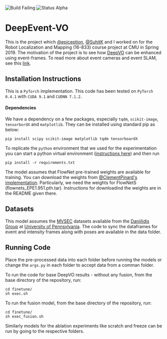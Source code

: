 ![Build Failing](https://img.shields.io/badge/build-passing-brightgreen.svg)  ![Status Alpha](https://img.shields.io/badge/status-beta-blueviolet.svg)

# DeepEvent-VO

This is the project which [@epiception](https://github.com/epiception), [@SuhitK](https:://github.com/SuhitK) and I worked on for the Robot Localization and Mapping (16-833) course project at CMU in Spring 2019. The motivation of the project is to see how [DeepVO](http://senwang.gitlab.io/DeepVO/) can be enhanced using event-frames. To read more about event cameras and event SLAM, see this [link](http://rpg.ifi.uzh.ch/research_dvs.html).

## Installation Instructions

This is a `PyTorch` implementation. This code has been tested on `PyTorch 0.4.1` with `CUDA 9.1` and `CUDNN 7.1.2`.

#### Dependencies

We have a dependency on a few packages, especially `tqdm`, `scikit-image`, `tensorbordX` and `matplotlib`. They can be installed using standard pip as below:

```
pip install scipy scikit-image matplotlib tqdm tensorboardX
```

To replicate the `python` environment that we used for the experimentation you can start a python virtual environment ([instructions here](https://docs.python-guide.org/dev/virtualenvs/)) and then run

```
pip install -r requirements.txt
````

The model assumes that FlowNet pre-trained weights are available for training. You can download the weights from [@ClementPinard's implementation](https://github.com/ClementPinard/FlowNetPytorch). Particularly, we need the weights for FlowNetS (flownets_EPE1.951.pth.tar). Instructions for downloadind the weights are in the README given there.

## Datasets

This model assumes the [MVSEC](https://daniilidis-group.github.io/mvsec/) datasets available from the [Daniilidis Group](https://daniilidis-group.github.io/) at [University of Pennsylvania](https://www.upenn.edu/). The code to sync the dataframes for event and intensity frames along with poses are available in the data folder.

## Running Code

Place the pre-processed data into each folder before running the models or change the `args.py` in each folder to accept data from a comman folder.

To run the code for base DeepVO results - without any fusion, from the base directory of the repository, run:

```
cd finetune/
sh exec.sh
```

To run the fusion model, from the base directory of the repository, run:

```
cd finetune/
sh exec_fusion.sh
```

Similarly models for the ablation experiments like scratch and freeze can be run by going to the respective folders.